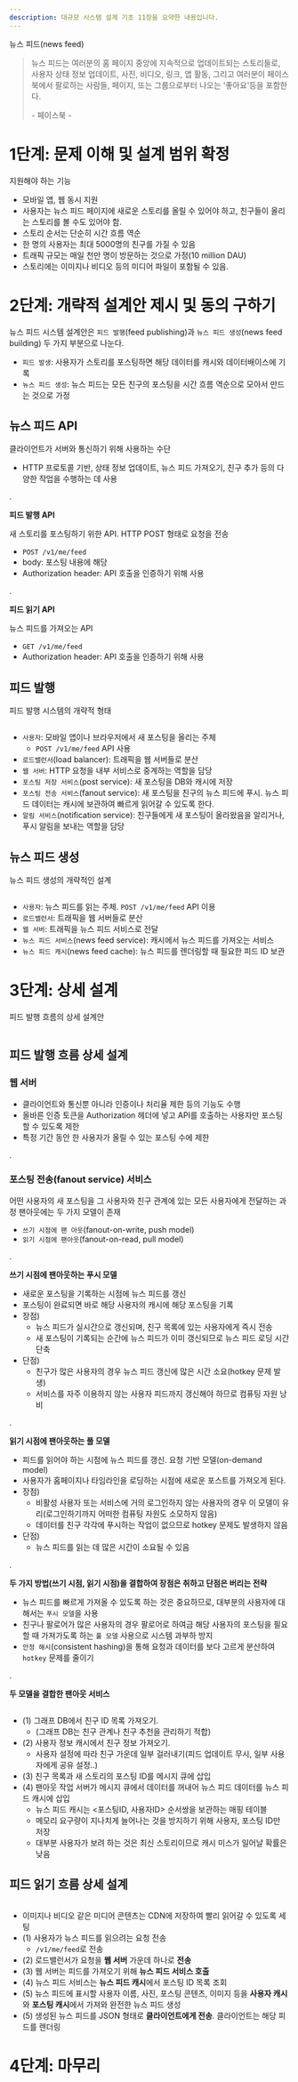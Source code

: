 ```yaml
---
description: 대규모 시스템 설계 기초 11장을 요약한 내용입니다.
---
```


뉴스 피드(news feed)

> 뉴스 피드는 여러분의 홈 페이지 중앙에 지속적으로 업데이트되는 스토리들로, 사용자 상태 정보 업데이트, 사진, 비디오, 링크, 앱 활동, 그리고 여러분이 페이스북에서 팔로하는 사람들, 페이지, 또는 그룹으로부터 나오는 '좋아요'등을 포함한다.
>
> \- 페이스북 \-

# 1단계: 문제 이해 및 설계 범위 확정

지원해야 하는 기능
- 모바일 앱, 웹 동시 지원
- 사용자는 뉴스 피드 페이지에 새로운 스토리를 올릴 수 있어야 하고, 친구들이 올리는 스토리를 볼 수도 있어야 함.
- 스토리 순서는 단순히 시간 흐름 역순
- 한 명의 사용자는 최대 5000명의 친구를 가질 수 있음
- 트래픽 규모는 매일 천만 명이 방문하는 것으로 가정(10 million DAU)
- 스토리에는 이미지나 비디오 등의 미디어 파일이 포함될 수 있음.

# 2단계: 개략적 설계안 제시 및 동의 구하기

뉴스 피드 시스템 설계안은 `피드 발행`(feed publishing)과 `뉴스 피드 생성`(news feed building) 두 가지 부분으로 나눈다.

- `피드 발생`: 사용자가 스토리를 포스팅하면 해당 데이터를 캐시와 데이터배이스에 기록
- `뉴스 피드 생성`: 뉴스 피드는 모든 친구의 포스팅을 시간 흐름 역순으로 모아서 만드는 것으로 가정

## 뉴스 피드 API

클라이언트가 서버와 통신하기 위해 사용하는 수단
- HTTP 프로토콜 기반, 상태 정보 업데이트, 뉴스 피드 가져오기, 친구 추가 등의 다양한 작업을 수행하는 데 사용

.

**피드 발행 API**

새 스토리를 포스팅하기 위한 API. HTTP POST 형태로 요청을 전송
- `POST /v1/me/feed`
- body: 포스팅 내용에 해당
- Authorization header: API 호출을 인증하기 위해 사용

.

**피드 읽기 API**

뉴스 피드를 가져오는 API
- `GET /v1/me/feed`
- Authorization header: API 호출을 인증하기 위해 사용

## 피드 발행

피드 발행 시스템의 개략적 형태

<figure><img src="../../.gitbook/assets/system-design-interview/11-2.png" alt=""><figcaption></figcaption></figure>

- `사용자`: 모바일 앱이나 브라우저에서 새 포스팅을 올리는 주체
  - `POST /v1/me/feed` API 사용
- `로드밸런서`(load balancer): 트래픽을 웹 서버들로 분산
- `웹 서버`: HTTP 요청을 내부 서비스로 중계하는 역할을 담당
- `포스팅 저장 서비스`(post service): 새 포스팅을 DB와 캐시에 저장
- `포스팅 전송 서비스`(fanout service): 새 포스팅을 친구의 뉴스 피드에 푸시. 뉴스 피드 데이터는 캐시에 보관하여 빠르게 읽어갈 수 있도록 한다.
- `알림 서비스`(notification service): 친구들에게 새 포스팅이 올라왔음을 알리거나, 푸시 알림을 보내는 역할을 담당

## 뉴스 피드 생성

뉴스 피드 생성의 개략적인 설계

<figure><img src="../../.gitbook/assets/system-design-interview/11-3.png" alt=""><figcaption></figcaption></figure>

- `사용자`: 뉴스 피드를 읽는 주체. `POST /v1/me/feed` API 이용
- `로드밸런서`: 트래픽을 웹 서버들로 분산
- `웹 서버`: 트래픽을 뉴스 피드 서비스로 전달
- `뉴스 피드 서비스`(news feed service): 캐시에서 뉴스 피드를 가져오는 서비스
- `뉴스 피드 캐시`(news feed cache): 뉴스 피드를 렌더링할 때 필요한 피드 ID 보관

# 3단계: 상세 설계

피드 발행 흐름의 상세 설계안

<figure><img src="../../.gitbook/assets/system-design-interview/11-4.png" alt=""><figcaption></figcaption></figure>

## 피드 발행 흐름 상세 설계

### 웹 서버

- 클라이언트와 통신뿐 아니라 인증이나 처리율 제한 등의 기능도 수행
- 올바른 인증 토큰을 Authorization 헤더에 넣고 API를 호출하는 사용자만 포스팅할 수 있도록 제한
- 특정 기간 동안 한 사용자가 올릴 수 있는 포스팅 수에 제한

.

### 포스팅 전송(fanout service) 서비스

어떤 사용자의 새 포스팅을 그 사용자와 친구 관계에 있는 모든 사용자에게 전달하는 과정
팬아웃에는 두 가지 모델이 존재
- `쓰기 시점에 팬 아웃`(fanout-on-write, push model)
- `읽기 시점에 팬아웃`(fanout-on-read, pull model)

.

**쓰기 시점에 팬아웃하는 푸시 모델**

- 새로운 포스팅을 기록하는 시점에 뉴스 피드를 갱신
- 포스팅이 완료되면 바로 해당 사용자의 캐시에 해당 포스팅을 기록
- 장점)
  - 뉴스 피드가 실시간으로 갱신되며, 친구 목록에 있는 사용자에게 즉시 전송
  - 새 포스팅이 기록되는 순간에 뉴스 피드가 이미 갱신되므로 뉴스 피드 로딩 시간 단축
- 단점)
  - 친구가 많은 사용자의 경우 뉴스 피드 갱신에 많은 시간 소요(hotkey 문제 발생)
  - 서비스를 자주 이용하지 않는 사용자 피드까지 갱신해야 하므로 컴퓨팅 자원 낭비

.

**읽기 시점에 팬아웃하는 풀 모델**

- 피드를 읽어야 하는 시점에 뉴스 피드를 갱신. 요청 기반 모델(on-demand model)
- 사용자가 홈페이지나 타임라인을 로딩하는 시점에 새로운 포스트를 가져오게 된다.
- 장점)
  - 비활성 사용자 또는 서비스에 거의 로그인하지 않는 사용자의 경우 이 모델이 유리(로그인하기까지 어떠한 컴퓨팅 자원도 소모하지 않음)
  - 데이터를 친구 각각에 푸시하는 작업이 없으므로 hotkey 문제도 발생하지 않음
- 단점)
  - 뉴스 피드를 읽는 데 많은 시간이 소요될 수 있음

.

**두 가지 방법(쓰기 시점, 읽기 시점)을 결합하여 장점은 취하고 단점은 버리는 전략**

- 뉴스 피드를 빠르게 가져올 수 있도록 하는 것은 중요하므로, 대부분의 사용자에 대해서는 `푸시 모델`을 사용
- 친구나 팔로어가 많은 사용자의 경우 팔로어로 하여금 해당 사용자의 포스팅을 필요할 때 가져가도록 하는 `풀 모델` 사용으로 시스템 과부하 방지
- `안정 해시`(consistent hashing)을 통해 요청과 데이터를 보다 고르게 분산하여 `hotkey` 문제를 줄이기

.

**두 모델을 결합한 팬아웃 서비스**

<figure><img src="../../.gitbook/assets/system-design-interview/11-5-1.png" alt=""><figcaption></figcaption></figure>

- (1) 그래프 DB에서 친구 ID 목록 가져오기.
  - (그래프 DB는 친구 관계나 친구 추천을 관리하기 적합)
- (2) 사용자 정보 캐시에서 친구 정보 가져오기.
  - 사용자 설정에 따라 친구 가운데 일부 걸러내기(피드 업데이트 무시, 일부 사용자에게 공유 설정..)
- (3) 친구 목록과 새 스토리의 포스팅 ID를 메시지 큐에 삽입
- (4) 팬아웃 작업 서버가 메시지 큐에서 데이터를 꺼내어 뉴스 피드 데이터를 뉴스 피드 캐시에 삽입
  - 뉴스 피드 캐시는 <포스팅ID, 사용자ID> 순서쌍을 보관하는 매핑 테이블
  - 메모리 요구량이 지나치게 늘어나는 것을 방지하기 위해 사용자, 포스팅 ID만 저장
  - 대부분 사용자가 보려 하는 것은 최신 스토리이므로 캐시 미스가 일어날 확률은 낮음

## 피드 읽기 흐름 상세 설계

<figure><img src="../../.gitbook/assets/system-design-interview/11-7.png" alt=""><figcaption></figcaption></figure>

- 이미지나 비디오 같은 미디어 콘텐츠는 CDN에 저장하여 빨리 읽어갈 수 있도록 세팅
- (1) 사용자가 뉴스 피드를 읽으려는 요청 전송
  - `/v1/me/feed`로 전송
- (2) 로드밸런서가 요청을 **웹 서버** 가운데 하나로 **전송**
- (3) 웹 서버는 피드를 가져오기 위해 **뉴스 피드 서비스 호출**
- (4) 뉴스 피드 서비스는 **뉴스 피드 캐시**에서 포스팅 ID 목록 조회
- (5) 뉴스 피드에 표시할 사용자 이름, 사진, 포스팅 콘텐츠, 이미지 등을 **사용자 캐시**와 **포스팅 캐시**에서 가져와 완전한 뉴스 피드 생성
- (5) 생성된 뉴스 피드를 JSON 형태로 **클라이언트에게 전송**. 클라이언트는 해당 피드를 렌더링

# 4단계: 마무리
